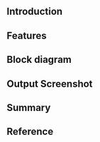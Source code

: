 ## Introduction



## Features


## Block diagram


## Output Screenshot


## Summary


## Reference

